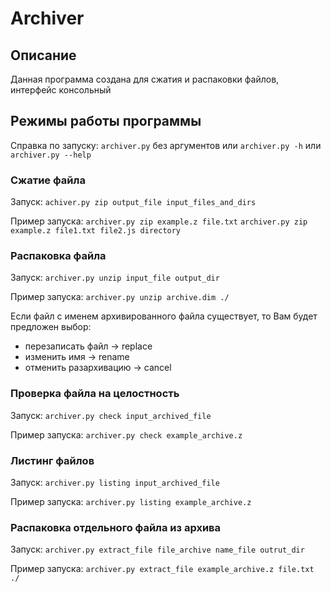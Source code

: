 # Archiver

## Описание
Данная программа создана для сжатия и распаковки файлов, интерфейс консольный

## Режимы работы программы
Справка по запуску: `archiver.py` без аргументов или `archiver.py -h` или `archiver.py --help`

### Сжатие файла
Запуск: `achiver.py zip output_file input_files_and_dirs`

Пример запуска: `archiver.py zip example.z file.txt`
                `archiver.py zip example.z file1.txt file2.js directory`

### Распаковка файла
Запуск: `archiver.py unzip input_file output_dir`

Пример запуска: `archiver.py unzip archive.dim ./`

Если файл с именем архивированного файла существует, то Вам будет предложен выбор:
* перезаписать файл -> replace
* изменить имя -> rename
* отменить разархивацию -> cancel

### Проверка файла на целостность
Запуск: `archiver.py check input_archived_file`

Пример запуска: `archiver.py check example_archive.z`

### Листинг файлов
Запуск: `archiver.py listing input_archived_file`

Пример запуска: `archiver.py listing example_archive.z`

### Распаковка отдельного файла из архива
Запуск: `archiver.py extract_file file_archive name_file outrut_dir`

Пример запуска: `archiver.py extract_file example_archive.z file.txt ./`
